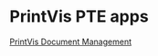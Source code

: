 # PrintVis PTE apps

[PrintVis Document Management](https://printvis.blob.core.windows.net/releases/pv365bc-22/PrintVis%20Document%20Management.zip)
